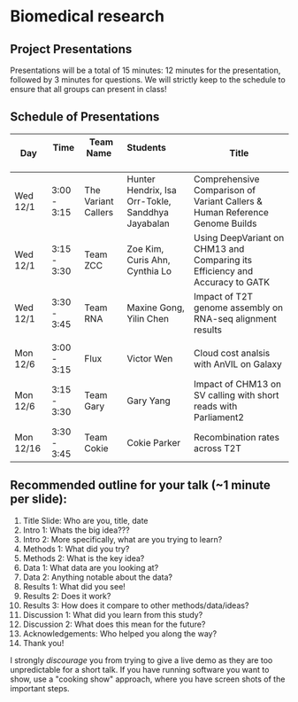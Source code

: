 # Biomedical research
## Project Presentations

Presentations will be a total of 15 minutes: 12 minutes for the presentation, followed by 3 minutes for questions. We will strictly keep to the schedule to ensure that all groups can present in class! 

## Schedule of Presentations

Day     | Time      | Team Name                | Students                                 | Title 
--------|-----------|--------------------------|------------------------------------------|---------------------------------------------------------------------
Wed 12/1 | 3:00 - 3:15 | The Variant Callers    |Hunter Hendrix, Isa Orr-Tokle, Sanddhya Jayabalan | Comprehensive Comparison of Variant Callers & Human Reference Genome Builds
Wed 12/1 | 3:15 - 3:30 | Team ZCC | Zoe Kim, Curis Ahn, Cynthia Lo | Using DeepVariant on CHM13 and Comparing its Efficiency and Accuracy to GATK
Wed 12/1 | 3:30 - 3:45 | Team RNA  | Maxine Gong, Yilin Chen | Impact of T2T genome assembly on RNA-seq alignment results
|||||
Mon 12/6 | 3:00 - 3:15 | Flux  | Victor Wen | Cloud cost analsis with AnVIL on Galaxy
Mon 12/6 | 3:15 - 3:30 | Team Gary | Gary Yang | Impact of CHM13 on SV calling with short reads with Parliament2
Mon 12/16 | 3:30 - 3:45 | Team Cokie | Cokie Parker | Recombination rates across T2T


## Recommended outline for your talk (~1 minute per slide):

1. Title Slide: Who are you, title, date
2. Intro 1: Whats the big idea???
3. Intro 2: More specifically, what are you trying to learn?
4. Methods 1: What did you try?
5. Methods 2: What is the key idea?
6. Data 1: What data are you looking at?
7. Data 2: Anything notable about the data?
8. Results 1: What did you see!
9. Results 2: Does it work?
10. Results 3: How does it compare to other methods/data/ideas?
11. Discussion 1: What did you learn from this study?
12. Discussion 2: What does this mean for the future?
13. Acknowledgements: Who helped you along the way?
14. Thank you!

I strongly *discourage* you from trying to give a live demo as they are too unpredictable for a short talk. If you have running software you want to show, use a "cooking show" approach, where you have screen shots of the important steps.    
